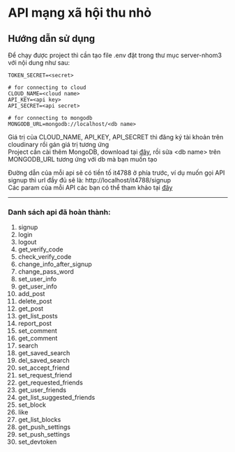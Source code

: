 # API mạng xã hội thu nhỏ
## Hướng dẫn sử dụng
Để chạy được project thì cần tạo file .env đặt trong thư mục server-nhom3 với nội dung như sau:
```
TOKEN_SECRET=<secret>

# for connecting to cloud
CLOUD_NAME=<cloud name>
API_KEY=<api key>
API_SECRET=<api secret>

# for connecting to mongodb
MONGODB_URL=mongodb://localhost/<db name>
```
Giá trị của CLOUD_NAME, API_KEY, API_SECRET thì đăng ký tài khoản trên cloudinary rồi gán giá trị tương ứng \
Project cần cài thêm MongoDB, download tại [đây](https://www.mongodb.com/try/download/community), rồi sửa \<db name\> trên MONGODB_URL tương ứng với db mà bạn muốn tạo

Đường dẫn của mỗi api sẽ có tiền tố it4788 ở phía trước, ví dụ muốn gọi API signup thì url đầy đủ sẽ là: http://localhost/it4788/signup \
Các param của mỗi API các bạn có thể tham khảo tại [đây](https://drive.google.com/drive/folders/1qdABrUqQXWX-WbbrkqbRVquMbVKz5J5Z?usp=share_link)

---
### Danh sách api đã hoàn thành:
1. signup
2. login
3. logout
4. get_verify_code
5. check_verify_code
6. change_info_after_signup
7. change_pass_word
8. set_user_info
9. get_user_info
10. add_post
11. delete_post
12. get_post
13. get_list_posts
14. report_post
15. set_comment
16. get_comment
17. search
18. get_saved_search
19. del_saved_search
20. set_accept_friend
21. set_request_friend
22. get_requested_friends
23. get_user_friends
24. get_list_suggested_friends
25. set_block
26. like
27. get_list_blocks
28. get_push_settings
29. set_push_settings
30. set_devtoken
